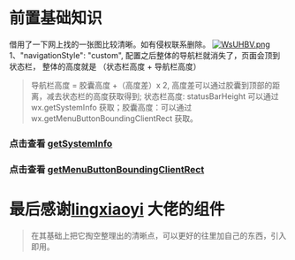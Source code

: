 #  前置基础知识
借用了一下网上找的一张图比较清晰。如有侵权联系删除。
[![WsUHBV.png](https://z3.ax1x.com/2021/07/23/WsUHBV.png)](https://imgtu.com/i/WsUHBV)
1、"navigationStyle": "custom", 配置之后整体的导航栏就消失了，页面会顶到状态栏， 整体的高度就是 （状态栏高度 + 导航栏高度）
> 导航栏高度 = 胶囊高度 +（高度差）x  2, 高度差可以通过胶囊到顶部的距离，减去状态栏的高度获取得到; 状态栏高度: statusBarHeight 可以通过wx.getSystemInfo 获取；胶囊高度：可以通过wx.getMenuButtonBoundingClientRect 获取。
### 点击查看 [getSystemInfo](https://developers.weixin.qq.com/miniprogram/dev/api/base/system/wx.getSystemInfo.html)

### 点击查看 [getMenuButtonBoundingClientRect](https://developers.weixin.qq.com/miniprogram/dev/api/ui/menu/wx.getMenuButtonBoundingClientRect.html)


# 最后感谢[lingxiaoyi](https://github.com/lingxiaoyi/navigation-bar) 大佬的组件
> 在其基础上把它掏空整理出的清晰点，可以更好的往里加自己的东西，引入即用。